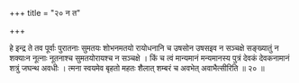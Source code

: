 +++
title = "२० न त"

+++

हे इन्द्र ते तव पूर्वाः पुरातनाः सुमतयः शोभनमतयो रायोधनानि च उषसोन उषसइव न सञ्चक्षे सङ्ख्यातुं न शक्याःन नूत्नाः नूतनाश्च सुमतयोरायश्च न सञ्चक्षे । किं च त्वं मान्यमानं मन्यमानस्य पुत्रं देवकं देवकनामानं शत्रुं जघन्थ अवधीः । त्मना स्वयमेव बृहतो महतः शैलात् शम्बरं च अवभेत् अवाभैत्सीरिति ॥ २० ॥